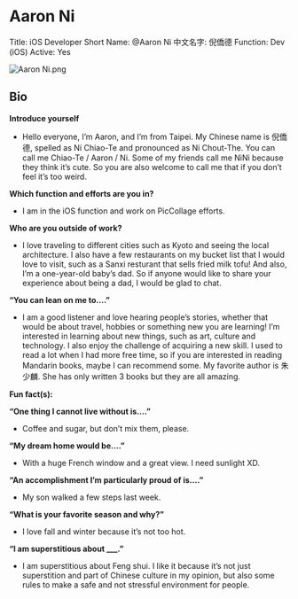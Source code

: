 # Aaron Ni

Title: iOS Developer
Short Name: @Aaron Ni 
中文名字: 倪僑德
Function: Dev (iOS)
Active: Yes

![Aaron Ni.png](Aaron%20Ni%2016478259c976415793364baa545ca716/Aaron_Ni.png)

## Bio

**Introduce yourself**

- Hello everyone, I’m Aaron, and I’m from Taipei. My Chinese name is 倪僑德, spelled as Ni Chiao-Te and pronounced as Ni Chout-The. You can call me Chiao-Te / Aaron / Ni. Some of my friends call me NiNi because they think it’s cute. So you are also welcome to call me that if you don’t feel it’s too weird.

**Which function and efforts are you in?**

- I am in the iOS function and work on PicCollage efforts.

**Who are you outside of work?**

- I love traveling to different cities such as Kyoto and seeing the local architecture. I also have a few restaurants on my bucket list that I would love to visit, such as a Sanxi resturant that sells fried milk tofu! And also, I’m a one-year-old baby’s dad. So if anyone would like to share your experience about being a dad, I would be glad to chat.

**“You can lean on me to….”**

- I am a good listener and love hearing people’s stories, whether that would be about travel, hobbies or something new you are learning! I’m interested in learning about new things, such as art, culture and technology. I also enjoy the challenge of acquiring a new skill. I used to read a lot when I had more free time, so if you are interested in reading Mandarin books, maybe I can recommend some. My favorite author is 朱少麟. She has only written 3 books but they are all amazing.

**Fun fact(s):**

**“One thing I cannot live without is….”**

- Coffee and sugar, but don’t mix them, please.

**“My dream home would be….”**

- With a huge French window and a great view. I need sunlight XD.

**“An accomplishment I’m particularly proud of is….”**

- My son walked a few steps last week.

**“What is your favorite season and why?”**

- I love fall and winter because it’s not too hot.

**“I am superstitious about ___.”**

- I am superstitious about Feng shui. I like it because it’s not just superstition and part of Chinese culture in my opinion, but also some rules to make a safe and not stressful environment for people.